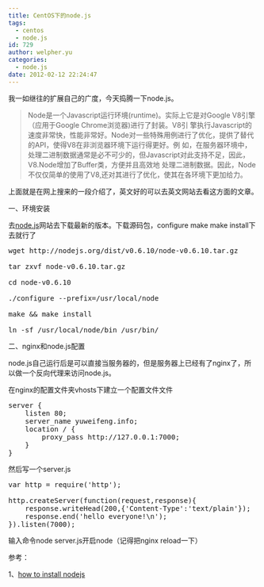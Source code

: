 ```yaml
---
title: CentOS下的node.js
tags:
  - centos
  - node.js
id: 729
author: welpher.yu
categories:
  - node.js
date: 2012-02-12 22:24:47
---
```


我一如继往的扩展自己的广度，今天捣腾一下node.js。
  > Node是一个Javascript运行环境(runtime)。实际上它是对Google V8引擎（应用于Google Chrome浏览器)进行了封装。V8引 擎执行Javascript的速度非常快，性能非常好。Node对一些特殊用例进行了优化，提供了替代的API，使得V8在非浏览器环境下运行得更好。例 如，在服务器环境中，处理二进制数据通常是必不可少的，但Javascript对此支持不足，因此，V8.Node增加了Buffer类，方便并且高效地 处理二进制数据。因此，Node不仅仅简单的使用了V8,还对其进行了优化，使其在各环境下更加给力。  

上面就是在网上搜来的一段介绍了，英文好的可以去英文网站去看这方面的文章。

一、环境安装

去[node.js](http://nodejs.org/)网站去下载最新的版本。下载源码包，configure make make install下去就行了
  <pre class="brush: bash;">wget http://nodejs.org/dist/v0.6.10/node-v0.6.10.tar.gz

tar zxvf node-v0.6.10.tar.gz

cd node-v0.6.10

./configure --prefix=/usr/local/node

make &amp;&amp; make install 

ln -sf /usr/local/node/bin /usr/bin/</pre>

二、nginx和node.js配置

node.js自己运行后是可以直接当服务器的，但是服务器上已经有了nginx了，所以做一个反向代理来访问node.js。

在nginx的配置文件夹vhosts下建立一个配置文件文件

<pre class="brush: bash;">server {
    listen 80;
    server_name yuweifeng.info;
    location / {
        proxy_pass http://127.0.0.1:7000;
    }
}</pre>

然后写一个server.js

<pre class="brush: js;">var http = require('http');

http.createServer(function(request,response){
    response.writeHead(200,{'Content-Type':'text/plain'});
    response.end('hello everyone!\n');
}).listen(7000);</pre>

输入命令node server.js开启node（记得把nginx reload一下）

参考：

1、[how to install nodejs](http://howtonode.org/how-to-install-nodejs)